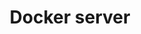 ---
layout: post
description: Serving fastpages locally
categories: [markdown]
title: Docker server
---